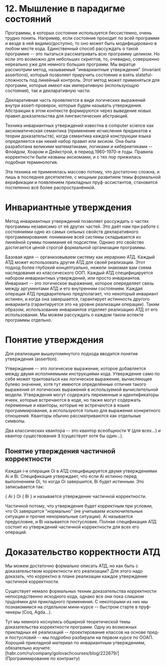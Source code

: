 # 12. Мышление в парадигме состояний
Программы, в которых состояние используется бессистемно, очень трудно понять. Например, если состояние проходит по всей программе и везде в ней видимо/доступно, то оно может быть модифицировано в любом месте кода. Единственный способ рассуждать о такой программе -- это пытаться рассматривать всю программу целиком. Но если это возможно для небольших скриптов, то, очевидно, совершенно нереально уже для немного больших программ. Мы вкратце рассмотрим метод, называемый "инвариантные утверждения" (invariant assertions), который позволяет приручить состояние и взять stateful-сложность под линейный контроль. Этот метод может применяться для программ, которые имеют как императивную (использующую состояния), так и декларативную части.

Декларативная часть проявляется в виде логических выражений внутри assert-проверок, которые будем называть утверждения. Абстракции в этом контексте формируются через выведение новых правил доказательства для лингвистических абстракций.

Техника инвариантных утверждений известна в computer science как аксиоматическая семантика (применение исчисления предикатов к теории доказательств), когда семантика каждой конструкции языка определяется как некий набор правил или аксиом. Она была разработана великими математиками, логиками и кибернетиками -- Флойдом, Хоаром и Дейкстрой, в период 1960-1970-е годы. Правила корректности были названы аксиомами, и с тех пор прижилась подобная терминология.

Эта техника не применялась массово потому, что достаточно сложна, и лишь в последнее десятилетие, с мощным развитием темы формальной верификации и появлением прикладных пруф-ассистантов, становится постепенно всё более распространённой.

# Инвариантные утверждения
Метод инвариантных утверждений позволяет рассуждать о частях программы независимо от её других частей. Это даёт нам при работе с состояниями одно из самых сильных свойств декларативного программирования: понимание всей системы складывается из линейной суммы понимания её подсистем. Однако это свойство достигается ценой строгой формальной организации программы.

Базовая идея -- организовываем систему как иерархию АТД. Каждый АТД может использовать другие АТД для своей реализации. Этот подход более глубокий концептуально, нежели знакомая вам схема наследования из классического ООП.
Каждый АТД специфицируется набором инвариантных утверждений, или просто инвариантов.
Инвариант -- это логическое выражение, которое опеределяет связь между аргументами АТД и его внутренним состоянием. Каждая операция АТД предварительно предполагает, что некоторый инвариант истинен, и когда она завершается, гарантирует истинность другого инварианта (гарантируется это на уровне реализации операции). Таким образом, использование инвариантов отделяет реализацию АТД от его использования. Мы можем рассуждать о каждом таком аспекте программы отдельно.

# Понятие утверждения

Для реализации вышеупомянутого подхода вводится понятие утверждения (assertion). 

Утверждение -- это логическое выражение, которое добавляется между двумя исполняемыми инструкциями кода. Утверждение само по себе может трактоваться как логическое выражение, вычисляющее булево значение, хотя тут имеются определённые отличия такого выражения от логических выражений в используемой вычислительной модели. Утверждения могут содержать переменные и идентификаторы ячеек, которые встречаются в коде, но также могут содержать переменные и кванторы, которые не встречаются в языке программирования, а используются только для выражения конкретного отношения. Кванторы обычно рассматриваются как отдельные символы. 

Два классических квантора -- это квантор всеобщности ∀ (для всех...) и квантор существования ∃ (существует хотя бы один...).

## Понятие утверждения частичной корректности

Каждая i-я операция Oi в АТД специфицируется двумя утверждениями Ai и Bi. Спецификация утверждает, что если Ai истинно перед выполнением Oi, то когда Oi завершится, Bi будет истинным.
Это записывается так:

{ Ai } Oi { Bi }
и называется утверждение частичной корректности.

Частичной потому, что утверждение будет корректным при условии, что Oi завершится "нормально" (не учитываем исключительные ситуации и прочие ненормальные ситуации).
Ai называется предусловие, и Bi называется постусловие.
Полная спецификация АТД состоит из утверждений частичной корректности для всех его операций.

# Доказательство корректности АТД

Мы можем достаточно формально описать АТД, но как быть с доказательством корректности его реализации? Для этого надо доказать, что корректно в плане реализации каждое утверждение частичной корректности.

Существует немало формальных техник доказательства корректности непосредственно исходного кода, однако все они пока слишком трудоёмки для прикладного применения. С некоторыми из них мы познакомимся на отдельном мини-курсе -- быстром старте в пруф-чекеры (Coq, Agda...). 



Тут мы немного коснулись обширной теоретической темы доказательства корректности программ. Одну из возможных прикладных её реализаций -- проектирование классов на основе пред- и постусловий -- мы подробно разбирали на первом курсе по ООАП.
Хороший прикладной материал по инвариантным утверждениям, обязательно изучите: [habr.com/ru/company/golovachcourses/blog/222679/](Программирование по контракту)